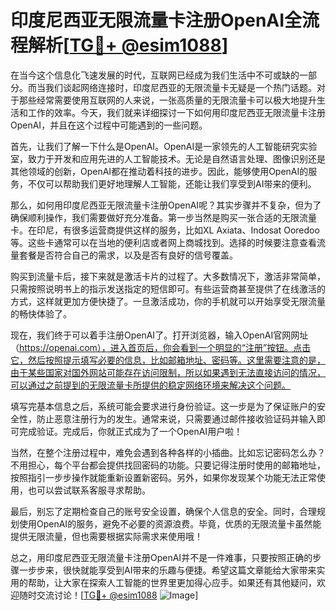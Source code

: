 # 印度尼西亚无限流量卡注册OpenAI全流程解析[[TG💪+ @esim1088](https://t.me/s/esim1088)]

在当今这个信息化飞速发展的时代，互联网已经成为我们生活中不可或缺的一部分。而当我们谈起网络连接时，印度尼西亚的无限流量卡无疑是一个热门话题。对于那些经常需要使用互联网的人来说，一张高质量的无限流量卡可以极大地提升生活和工作的效率。今天，我们就来详细探讨一下如何用印度尼西亚无限流量卡注册OpenAI，并且在这个过程中可能遇到的一些问题。

首先，让我们了解一下什么是OpenAI。OpenAI是一家领先的人工智能研究实验室，致力于开发和应用先进的人工智能技术。无论是自然语言处理、图像识别还是其他领域的创新，OpenAI都在推动着科技的进步。因此，能够使用OpenAI的服务，不仅可以帮助我们更好地理解人工智能，还能让我们享受到AI带来的便利。

那么，如何用印度尼西亚无限流量卡注册OpenAI呢？其实步骤并不复杂，但为了确保顺利操作，我们需要做好充分准备。第一步当然是购买一张合适的无限流量卡。在印尼，有很多运营商提供这样的服务，比如XL Axiata、Indosat Ooredoo等。这些卡通常可以在当地的便利店或者网上商城找到。选择的时候要注意查看流量套餐是否符合自己的需求，以及是否有良好的信号覆盖。

购买到流量卡后，接下来就是激活卡片的过程了。大多数情况下，激活非常简单，只需按照说明书上的指示发送指定的短信即可。有些运营商甚至提供了在线激活的方式，这样就更加方便快捷了。一旦激活成功，你的手机就可以开始享受无限流量的畅快体验了。

现在，我们终于可以着手注册OpenAI了。打开浏览器，输入OpenAI官网网址（https://openai.com），进入首页后，你会看到一个明显的“注册”按钮。点击它，然后按照提示填写必要的信息，比如邮箱地址、密码等。这里需要注意的是，由于某些国家对国外网站可能存在访问限制，所以如果遇到无法直接访问的情况，可以通过之前提到的无限流量卡所提供的稳定网络环境来解决这个问题。

填写完基本信息之后，系统可能会要求进行身份验证。这一步是为了保证账户的安全性，防止恶意注册行为的发生。通常来说，只需要通过邮件接收验证码并输入即可完成验证。完成后，你就正式成为了一个OpenAI用户啦！

当然，在整个注册过程中，难免会遇到各种各样的小插曲。比如忘记密码怎么办？不用担心，每个平台都会提供找回密码的功能。只要记得注册时使用的邮箱地址，按照指引一步步操作就能重新设置新密码。另外，如果你发现某个功能无法正常使用，也可以尝试联系客服寻求帮助。

最后，别忘了定期检查自己的账号安全设置，确保个人信息的安全。同时，合理规划使用OpenAI的服务，避免不必要的资源浪费。毕竟，优质的无限流量卡虽然能提供无限流量，但也需要根据实际需求来使用哦！

总之，用印度尼西亚无限流量卡注册OpenAI并不是一件难事，只要按照正确的步骤一步步来，很快就能享受到AI带来的乐趣与便捷。希望这篇文章能给大家带来实用的帮助，让大家在探索人工智能的世界里更加得心应手。如果还有其他疑问，欢迎随时交流讨论！[[TG💪+ @esim1088](https://t.me/s/esim1088) ![Image](https://i.postimg.cc/4NQfJmqS/Snipaste-2025-05-13-00-14-12.png)]